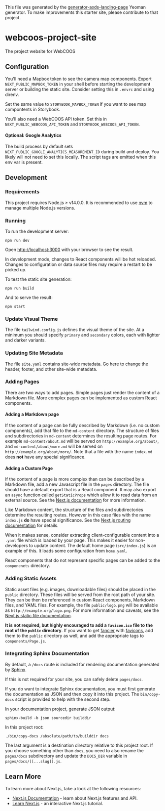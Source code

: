 This file was generated by the [generator-axds-landing-page](generator-axds-landing-page) Yeoman 
generator. To make improvements this starter site, please contribute to that project.

# webcoos-project-site

The project website for WebCOOS

## Configuration

You'll need a Mapbox token to see the camera map components. Export `NEXT_PUBLIC_MAPBOX_TOKEN` in your 
shell before starting the development server or building the static site. Consider setting this in `.envrc` 
and using direnv.

Set the same value to `STORYBOOK_MAPBOX_TOKEN` if you want to see map compontents in Storybook.

You'll also need a WebCOOS API token.  Set this in `NEXT_PUBLIC_WEBCOOS_API_TOKEN` and `STORYBOOK_WEBCOOS_API_TOKEN`.

#### Optional: Google Analytics

The build process by default sets `NEXT_PUBLIC_GOOGLE_ANALYTICS_MEASUREMENT_ID` during build and deploy.
You likely will not need to set this locally.  The script tags are emitted when this env var is present.

## Development

### Requirements

This project requires Node.js &geq; v14.0.0. It is recommended to use [nvm](https://github.com/nvm-sh/nvm)
to manage multiple Node.js versions.

### Running

To run the development server:

```shell
npm run dev
```

Open [http://localhost:3000](http://localhost:3000) with your browser to see the result.

In development mode, changes to React components will be hot reloaded. Changes to configuration
or data source files may require a restart to be picked up.

To test the static site generation:

```shell
npm run build
```

And to serve the result:

```shell
npm start
```

### Update Visual Theme

The file `tailwind.config.js` defines the visual theme of the site. At a minimum you should
specify `primary` and `secondary` colors, each with lighter and darker variants.

### Updating Site Metadata

The file `site.yaml` contains site-wide metadata. Go here to change the header, footer, and
other site-wide metadata.

### Adding Pages

There are two ways to add pages. Simple pages just render the content of a Markdown file. More
complex pages can be implemented as custom React components.

#### Adding a Markdown page

If the content of a page can be fully described by Markdown (i.e. no custom components), add
that file to the `md-content` directory. The structure of files and subdirectories in
`md-content` determines the resulting page routes. For example `md-content/about.md` will be
served on `http://example.org/about/`, and `md-content/about/more.md` will be served on
`http://example.org/about/more/`. Note that a file with the name `index.md` does **not** have
any special significance.

#### Adding a Custom Page

If the content of a page is more complex than can be described by a Markdown file, add
a new Javascript file in the `pages` directory. The file should have a default export that
is a React component. It may also export an `async` function called `getStaticProps` which
allow it to read data from an external source. See the
[Next.js documentation](https://nextjs.org/docs/basic-features/pages) for more information.

Like Markdown content, the structure of the files and subdirectories determine the resulting
routes. However in this case files with the name `index.js` **do** have special significance.
See the [Next.js routing documentation](https://nextjs.org/docs/routing/introduction) for details.

When it makes sense, consider extracting client-configurable content into a `.yaml` file which
is loaded by your page. This makes it easier for non-developers to update content. The default home
page (`src/index.js`) is an example of this. It loads some configuration from `home.yaml`.

React components that do not represent specific pages can be added to the `componenets` directory.

### Adding Static Assets

Static asset files (e.g. images, downloadable files) should be placed in the `public` directory.
These files will be served from the root path of your site. They can be then be referenced in
custom React components, Markdown files, and YAML files. For example, the file `public/logo.png`
will be available as `http://example.org/logo.png`. For more information and caveats, see
the [Next.js static file documentation](https://nextjs.org/docs/basic-features/static-file-serving).

**It is not required, but highly encouraged to add a `favicon.ico` file to the root of the `public`
directory**. If you want to get [fancier](https://bitsofco.de/all-about-favicons-and-touch-icons/)
with [favicons](https://github.com/audreyfeldroy/favicon-cheat-sheet), add them to the `public`
directory as well, and add the appropriate tags to `components/Page.js`.

### Integrating Sphinx Documentation

By default, a `/docs` route is included for rendering documentation generated by
[Sphinx](https://www.sphinx-doc.org/en/master/).

If this is not required for your site, you can safely delete `pages/docs`.

If you do want to integrate Sphinx documentation, you must first generate the documentation
as JSON and then copy it into this project. The `bin/copy-docs` script is provided to help
with the second step.

In your documentation project, generate JSON output:

```shell
sphinx-build -b json sourcedir builddir
```

In this project root:

```shell
./bin/copy-docs /absolute/path/to/builddir docs
```

The last argument is a destination directory relative to this project root. If you choose
something other than `docs`, you need to also rename the `pages/docs` subdirectory and update
the `DOCS_DIR` variable in `pages/docs/[[...slug]].js`.

## Learn More

To learn more about Next.js, take a look at the following resources:

-   [Next.js Documentation](https://nextjs.org/docs) - learn about Next.js features and API.
-   [Learn Next.js](https://nextjs.org/learn) - an interactive Next.js tutorial.

